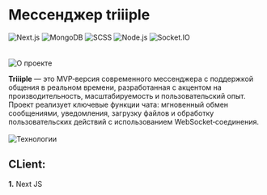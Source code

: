 # Мессенджер triiiple
![Next.js](https://img.shields.io/badge/Frontend-Next.js-000?logo=next.js)
![MongoDB](https://img.shields.io/badge/Database-MongoDB-4EA94B?logo=mongodb&logoColor=white)
![SCSS](https://img.shields.io/badge/Style-SCSS-cc6699?logo=sass&logoColor=white)
![Node.js](https://img.shields.io/badge/Backend-Node.js-43853D?logo=node.js&logoColor=white)
![Socket.IO](https://img.shields.io/badge/Real--time-Socket.io-black?logo=socket.io&logoColor=white)
<br>
<br>
<br>
![О проекте](https://ucarecdn.com/e657af6a-b85e-4605-9492-1784123afd18/Frame8.svg)

**Triiiple** — это MVP‑версия современного мессенджера с поддержкой общения в реальном времени, разработанная с акцентом на производительность, масштабируемость и пользовательский опыт. Проект реализует ключевые функции чата: мгновенный обмен сообщениями, уведомления, загрузку файлов и обработку пользовательских действий с использованием WebSocket‑соединения.
<br>
<br>
![Технологии](https://ucarecdn.com/26f6e682-627a-4621-a34f-782fb2a58221/techs.svg)

## CLient:

**1.** Next JS


